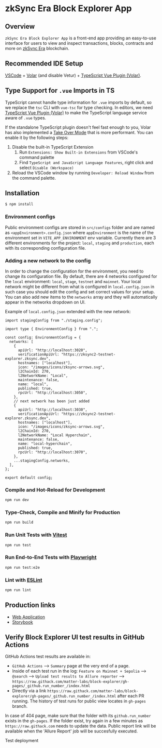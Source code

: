 # zkSync Era Block Explorer App
## Overview
`zkSync Era Block Explorer App` is a front-end app providing an easy-to-use interface for users to view and inspect transactions, blocks, contracts and more on [zkSync Era](https://zksync.io) blockchain.

## Recommended IDE Setup

[VSCode](https://code.visualstudio.com/) + [Volar](https://marketplace.visualstudio.com/items?itemName=johnsoncodehk.volar) (and disable Vetur) + [TypeScript Vue Plugin (Volar)](https://marketplace.visualstudio.com/items?itemName=johnsoncodehk.vscode-typescript-vue-plugin).

## Type Support for `.vue` Imports in TS

TypeScript cannot handle type information for `.vue` imports by default, so we replace the `tsc` CLI with `vue-tsc` for type checking. In editors, we need [TypeScript Vue Plugin (Volar)](https://marketplace.visualstudio.com/items?itemName=johnsoncodehk.vscode-typescript-vue-plugin) to make the TypeScript language service aware of `.vue` types.

If the standalone TypeScript plugin doesn't feel fast enough to you, Volar has also implemented a [Take Over Mode](https://github.com/johnsoncodehk/volar/discussions/471#discussioncomment-1361669) that is more performant. You can enable it by the following steps:

1. Disable the built-in TypeScript Extension
    1) Run `Extensions: Show Built-in Extensions` from VSCode's command palette
    2) Find `TypeScript and JavaScript Language Features`, right click and select `Disable (Workspace)`
2. Reload the VSCode window by running `Developer: Reload Window` from the command palette.

## Installation

```bash
$ npm install
```

### Environment configs
Public environment configs are stored in `src/configs` folder and are named as `<appEnvironment>.config.json` where `appEnvironment` is the name of the environment set in `VITE_APP_ENVIRONMENT` env variable.
Currently there are 3 different environments for the project: `local`, `staging` and `production`, each with its corresponding configuration file.

### Adding a new network to the config
In order to change the configuration for the environment, you need to change its configuration file. By default, there are 4 networks configured for the `local` environment: `local`, `stage`, `testnet` and `mainnet`. Your local network might be different from what is configured in `local.config.json` in such case you should edit the config and set correct values for your setup. You can also add new items to the `networks` array and they will automatically appear in the networks dropdown on UI. 

Example of `local.config.json` extended with the new network:

```
import stagingConfig from "./staging.config";

import type { EnvironmentConfig } from ".";

const config: EnvironmentConfig = {
  networks: [
    {
      apiUrl: "http://localhost:3020",
      verificationApiUrl: "https://zksync2-testnet-explorer.zksync.dev",
      hostnames: ["localhost"],
      icon: "/images/icons/zksync-arrows.svg",
      l2ChainId: 270,
      l2NetworkName: "Local",
      maintenance: false,
      name: "local",
      published: true,
      rpcUrl: "http://localhost:3050",
    },
    // next network has been just added
    {
      apiUrl: "http://localhost:3030",
      verificationApiUrl: "https://zksync2-testnet-explorer.zksync.dev",
      hostnames: ["localhost"],
      icon: "/images/icons/zksync-arrows.svg",
      l2ChainId: 270,
      l2NetworkName: "Local Hyperchain",
      maintenance: false,
      name: "local-hyperchain",
      published: true,
      rpcUrl: "http://localhost:3070",
    },
    ...stagingConfig.networks,
  ],
};

export default config;
```

### Compile and Hot-Reload for Development

```sh
npm run dev
```

### Type-Check, Compile and Minify for Production

```sh
npm run build
```

### Run Unit Tests with [Vitest](https://vitest.dev/)

```sh
npm run test
```

### Run End-to-End Tests with [Playwright](https://www.playwright.io/)

```sh
npm run test:e2e
```

### Lint with [ESLint](https://eslint.org/)

```sh
npm run lint
```

## Production links
 - [Web Application](https://explorer.zksync.io)
 - [Storybook](https://storybook-scan-v2.zksync.dev)


## Verify Block Explorer UI test results in GitHub Actions
GitHub Actions test results are available in:

- `GitHub Actions` --> `Summary` page at the very end of a page.
- Inside of each test run in the log: `Feature on Mainnet + Sepolia` --> `@search` --> `Upload test results to Allure reporter` --> `https://raw.githack.com/matter-labs/block-explorer/gh-pages/_github.run_number_/index.html`
- Directly via a link `https://raw.githack.com/matter-labs/block-explorer/gh-pages/_github.run_number_/index.html` after each PR running. The history of test runs for public view locates in `gh-pages` branch.

In case of 404 page, make sure that the folder with its `github.run_number` exists in the `gh-pages`. If the folder exist, try again in a few minutes as `https://raw.githack.com` needs to update the data. Public report link will be available when the 'Allure Report' job will be succesfully executed.

Test deployment
